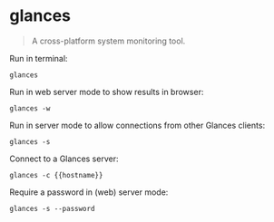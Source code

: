 glances
=======

> A cross-platform system monitoring tool.

Run in terminal:

    glances

Run in web server mode to show results in browser:

    glances -w

Run in server mode to allow connections from other Glances clients:

    glances -s

Connect to a Glances server:

    glances -c {{hostname}}

Require a password in (web) server mode:

    glances -s --password
